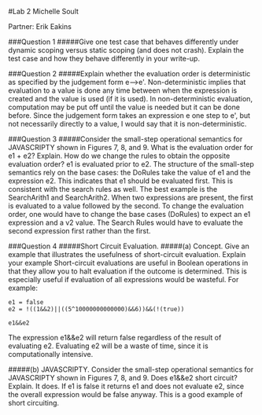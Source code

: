 #Lab 2
Michelle Soult

Partner: Erik Eakins

###Question 1
#####Give one test case that behaves differently under dynamic scoping versus static scoping (and does not crash).  Explain the test case and how they behave differently in your write-up.


###Question 2
#####Explain whether the evaluation order is deterministic as specified by the judgement form e-->e'.
Non-deterministic implies that evaluation to a value is done any time between when the expression is created and the value is used (if it is used).  In non-deterministic evaluation, computation may be put off until the value is needed but it can be done before.  Since the judgement form takes an expression e one step to e', but not necessarily directly to a value, I would say that it is non-deterministic.  


###Question 3
#####Consider the small-step operational semantics for JAVASCRIPTY shown in Figures 7, 8, and 9.  What is the evaluation order for e1 + e2?  Explain.  How do we change the rules to obtain the opposite evaluation order?
e1 is evaluated prior to e2.  The structure of the small-step semantics rely on the base cases: the DoRules take the value of e1 and the expression e2.  This indicates that e1 should be evaluated first.  This is consistent with the search rules as well.  The best example is the SearchArith1 and SearchArith2.  When two expressions are present, the first is evaluated to a value followed by the second.  To change the evaluation order, one would have to change the base cases (DoRules) to expect an e1 expression and a v2 value.  The Search Rules would have to evaluate the second expression first rather than the first.     

###Question 4
#####Short Circuit Evaluation.
#####(a) Concept.  Give an example that illustrates the usefulness of short-circuit evaluation.  Explain your example
Short-circuit evaluations are useful in Boolean operations in that they allow you to halt evaluation if the outcome is determined.  This is especially useful if evaluation of all expressions would be wasteful.  For example:

```
e1 = false
e2 = !((1&&2)||((5^10000000000000)&&6))&&(!(true))

e1&&e2
```

The expression e1&&e2 will return false regardless of the result of evaluating e2.  Evaluating e2 will be a waste of time, since it is computationally intensive.

#####(b) JAVASCRIPTY.  Consider the small-step operational semantics for JAVASCRIPTY shown in Figures 7, 8, and 9.  Does e1&&e2 short circuit?  Explain.
It does.  If e1 is false it returns e1 and does not evaluate e2, since the overall expression would be false anyway.  This is a good example of short circuiting.  


